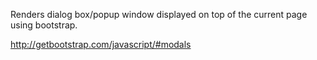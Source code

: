 Renders dialog box/popup window displayed on top of the current page using bootstrap.

<http://getbootstrap.com/javascript/#modals>
